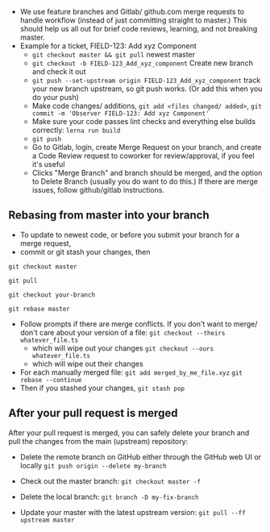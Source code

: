 - We use feature branches and Gitlab/ github.com merge requests to handle workflow (instead of just committing straight to master.) This should help us all out for brief code reviews, learning, and not breaking master.
- Example for a ticket, FIELD-123: Add xyz Component
  - `git checkout master && git pull` newest master
  - `git checkout -b FIELD-123_Add_xyz_component` Create new branch and check it out
  - `git push --set-upstream origin FIELD-123_Add_xyz_component` track your new branch upstream, so git push works. (Or add this when you do your push)
  - Make code changes/ additions, `git add <files changed/ added>`, `git commit -m 'Observer FIELD-123: Add xyz Component'`
  - Make sure your code passes lint checks and everything else builds correctly: `lerna run build`
  - `git push`
  - Go to Gitlab, login, create Merge Request on your branch, and create a Code Review request to coworker for review/approval, if you feel it's useful
  - Clicks "Merge Branch" and branch should be merged, and the option to Delete Branch (usually you do want to do this.) If there are merge issues, follow github/gitlab instructions.

## Rebasing from master into your branch

- To update to newest code, or before you submit your branch for a merge request,
- commit or git stash your changes, then

`git checkout master`

`git pull`

`git checkout your-branch`

`git rebase master`

- Follow prompts if there are merge conflicts. If you don't want to merge/ don't care about your version of a file:
  `git checkout --theirs whatever_file.ts`
  - which will wipe out your changes
    `git checkout --ours whatever_file.ts`
  - which will wipe out their changes
- For each manually merged file:
  `git add merged_by_me_file.xyz`
  `git rebase --continue`
- Then if you stashed your changes,
  `git stash pop`

## After your pull request is merged

After your pull request is merged, you can safely delete your branch and pull the changes from the main (upstream) repository:

- Delete the remote branch on GitHub either through the GitHub web UI or locally
  `git push origin --delete my-branch`
- Check out the master branch:
  `git checkout master -f`

- Delete the local branch:
  `git branch -D my-fix-branch`

- Update your master with the latest upstream version:
  `git pull --ff upstream master`
